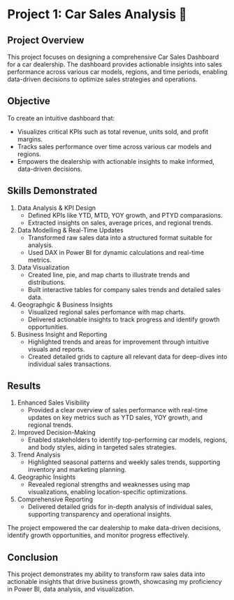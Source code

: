 # Project 1: Car Sales Analysis 🚗

## Project Overview 
This project focuses on designing a comprehensive Car Sales Dashboard for a car dealership. The dashboard provides actionable insights into sales performance across various car models, regions, and time periods, enabling data-driven decisions to optimize sales strategies and operations.

## Objective
To create an intuitive dashboard that:
- Visualizes critical KPIs such as total revenue, units sold, and profit margins.
- Tracks sales performance over time across various car models and regions.
- Empowers the dealership with actionable insights to make informed, data-driven decisions.

## Skills Demonstrated
1. Data Analysis & KPI Design
   - Defined KPIs like YTD, MTD, YOY growth, and PTYD comparasions. 
   - Extracted insights on sales, average prices, and regional trends.
2. Data Modelling & Real-Time Updates
   - Transformed raw sales data into a structured format suitable for analysis. 
   - Used DAX in Power BI for dynamic calculations and real-time metrics.
3. Data Visualization
   - Created line, pie, and map charts to illustrate trends and distributions.
   - Built interactive tables for company sales trends and detailed sales data. 
4. Geographgic & Business Insights
   - Visualized regional sales perfomance with map charts.
   - Delivered actionable insights to track progress and identify growth opportunities.
5. Business Insight and Reporting
   - Highlighted trends and areas for improvement through intuitive visuals and reports.
   - Created detailed grids to capture all relevant data for deep-dives into individual sales transactions.  

## Results
1. Enhanced Sales Visibility
    - Provided a clear overview of sales performance with real-time updates on key metrics such as YTD sales, YOY growth, and regional trends.
2. Improved Decision-Making
    - Enabled stakeholders to identify top-performing car models, regions, and body styles, aiding in targeted sales strategies.
3. Trend Analysis
    - Highlighted seasonal patterns and weekly sales trends, supporting inventory and marketing planning.
4. Geographic Insights
    - Revealed regional strengths and weaknesses using map visualizations, enabling location-specific optimizations.
5. Comprehensive Reporting
    - Delivered detailed grids for in-depth analysis of individual sales, supporting transparency and operational insights.

The project empowered the car dealership to make data-driven decisions, identify growth opportunities, and monitor progress effectively.

## Conclusion
This project demonstrates my ability to transform raw sales data into actionable insights that drive business growth, showcasing my proficiency in Power BI, data analysis, and visualization.

